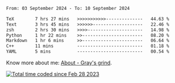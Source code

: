 <!--START_SECTION:waka-->

```txt
From: 03 September 2024 - To: 10 September 2024

TeX        7 hrs 27 mins   >>>>>>>>>>>--------------   44.63 %
Text       3 hrs 45 mins   >>>>>>-------------------   22.46 %
zsh        2 hrs 30 mins   >>>>---------------------   14.98 %
Python     1 hr 22 mins    >>-----------------------   08.20 %
Markdown   1 hr 6 mins     >>-----------------------   06.64 %
C++        11 mins         -------------------------   01.18 %
YAML       5 mins          -------------------------   00.54 %
```

<!--END_SECTION:waka-->

<!-- [![grayxu's github stats](https://github-readme-stats.vercel.app/api?username=grayxu&count_private=true&show_icons=true)](https://github.com/grayxu) -->

Know more about me: [About - Gray's grind](https://www.grayxu.cn/).
<p align="left">
  <a href="https://wakatime.com/@c69eb31e-43a1-463f-8968-c3449e386f57"><img src="https://wakatime.com/badge/user/c69eb31e-43a1-463f-8968-c3449e386f57.svg" title="Total time coded since Feb 28 2023" /></a>
</p>

